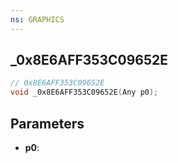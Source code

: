 ```yaml
---
ns: GRAPHICS
---
```

## _0x8E6AFF353C09652E

```c
// 0x8E6AFF353C09652E
void _0x8E6AFF353C09652E(Any p0);
```

## Parameters
* **p0**:
